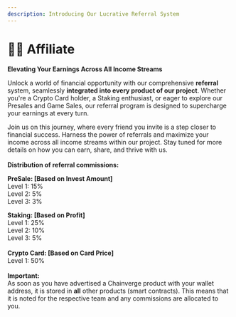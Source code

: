 ```yaml
---
description: Introducing Our Lucrative Referral System
---
```


# 👨💼 Affiliate

**Elevating Your Earnings Across All Income Streams**

Unlock a world of financial opportunity with our comprehensive **referral** system, seamlessly **integrated into every product of our project**. Whether you're a Crypto Card holder, a Staking enthusiast, or eager to explore our Presales and Game Sales, our referral program is designed to supercharge your earnings at every turn.

Join us on this journey, where every friend you invite is a step closer to financial success. Harness the power of referrals and maximize your income across all income streams within our project. Stay tuned for more details on how you can earn, share, and thrive with us.\
\
**Distribution of referral commissions:**

**PreSale: \[Based on Invest Amount]**\
Level 1: 15%\
Level 2: 5% \
Level 3: 3%

**Staking: \[Based on Profit]**\
Level 1: 25%\
Level 2: 10%\
Level 3: 5%\
\
**Crypto Card: \[Based on Card Price]**\
Level 1: 50%\
\
**Important:** \
As soon as you have advertised a Chainverge product with your wallet address, it is stored in **all** other products (smart contracts). This means that it is noted for the respective team and any commissions are allocated to you.



